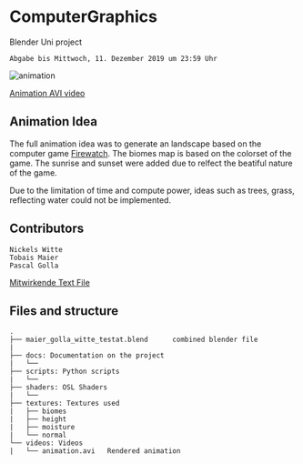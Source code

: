 # ComputerGraphics
Blender Uni project

`Abgabe bis Mittwoch, 11. Dezember 2019 um 23:59 Uhr`

![animation](https://github.com/callFEELD/ComputerGraphics/docs/img/animation.gif)

[Animation AVI video](https://github.com/callFEELD/ComputerGraphics/videos/animation.avi)

## Animation Idea
The full animation idea was to generate an landscape based on the computer game [Firewatch](http://www.firewatchgame.com/). The biomes map is based on the colorset of the game. The sunrise and sunset were added due to relfect the beatiful nature of the game. 

Due to the limitation of time and compute power, ideas such as trees, grass, reflecting water could not be implemented.

## Contributors
```
Nickels Witte
Tobais Maier
Pascal Golla
```
[Mitwirkende Text File](https://github.com/callFEELD/ComputerGraphics/Mitwirkende.txt)


## Files and structure
````
.
├── maier_golla_witte_testat.blend      combined blender file
|
├── docs: Documentation on the project
|   └── 
├── scripts: Python scripts			
|   └── 
├── shaders: OSL Shaders
|   └── 
├── textures: Textures used
|	├── biomes
|	├── height
|	├── moisture
|   └── normal
└── videos: Videos
|	└── animation.avi   Rendered animation
````

